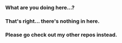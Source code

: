 ### What are you doing here...?
### That's right... there's nothing in here.
### Please go check out my other repos instead.

